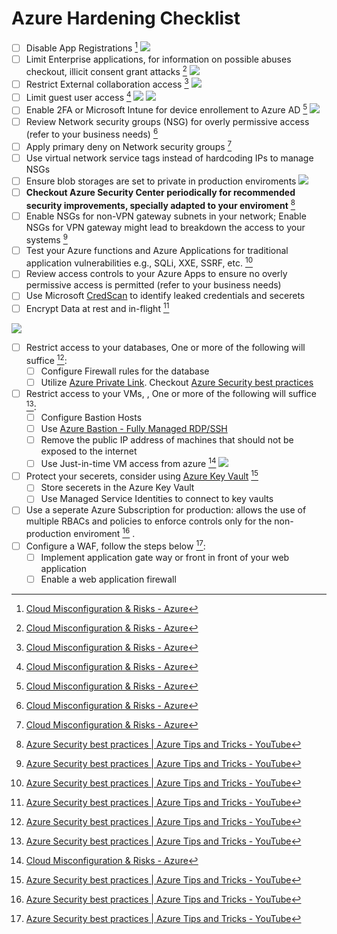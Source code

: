 # Azure Hardening Checklist
- [ ] Disable App Registrations [^1]
![](/Screenshots/Pasted%20image%2020230105004025.png)
- [ ] Limit Enterprise applications, for information on possible abuses checkout, illicit consent grant attacks [^1] 
![](/Screenshots/Pasted%20image%2020230105004506.png)
- [ ] Restrict External collaboration access [^1]
![](/Screenshots/Pasted%20image%2020230105005514.png)
- [ ] Limit guest user access [^1]
![](/Screenshots/Pasted%20image%2020230105005557.png)
![](/Screenshots/Pasted%20image%2020230105005604.png)
- [ ] Enable 2FA or Microsoft Intune  for device enrollement to Azure AD [^1]
![](/Screenshots/Pasted%20image%2020230105005651.png)
- [ ] Review Network security groups (NSG) for overly permissive access (refer to your business needs) [^1]
- [ ] Apply primary deny on Network security groups [^1]
- [ ] Use virtual network service tags instead of hardcoding IPs to manage NSGs
- [ ] Ensure blob storages are set to private in production enviroments
![](/Screenshots/Pasted%20image%2020230105010536.png)
- [ ] **Checkout Azure Security Center periodically for recommended security improvements, specially adapted to your enviroment** [^2]
- [ ] Enable NSGs for non-VPN gateway subnets in your network; Enable NSGs for VPN gateway might lead to breakdown the access to your systems [^2]
- [ ] Test your Azure functions and Azure Applications for traditional application vulnerabilities e.g., SQLi, XXE, SSRF, etc. [^2]
- [ ] Review access controls to your Azure Apps to ensure no overly permissive access is permitted (refer to your business needs)
- [ ] Use Microsoft [CredScan](https://secdevtools.azurewebsites.net/helpcredscan.html) to identify leaked credentials and secerets
- [ ] Encrypt Data at rest and in-flight [^2]

![](/Screenshots/Pasted%20image%2020230105000757.png)

- [ ] Restrict access to your databases, One or more of the following will suffice [^2]:
	- [ ] Configure Firewall rules for the database
	- [ ] Utilize [Azure Private Link](https://learn.microsoft.com/en-us/azure/private-link/private-link-overview). Checkout [Azure Security best practices](https://youtu.be/mntOLLNejUo?t=77)
- [ ] Restrict access to your VMs, , One or more of the following will suffice [^2]:
	- [ ] Configure Bastion Hosts
	- [ ] Use [Azure Bastion - Fully Managed RDP/SSH](https://azure.microsoft.com/en-gb/products/azure-bastion#:~:text=Azure%20Bastion%20is%20a%20fully,exposure%20through%20public%20IP%20addresses.)
	- [ ] Remove the public IP address of machines that should not be exposed to the internet
	- [ ] Use Just-in-time VM access from azure [^1]
![](/Screenshots/Pasted%20image%2020230105010230.png)

- [ ] Protect your secerets, consider using [Azure Key Vault](https://azure.microsoft.com/en-us/products/key-vault/) [^2]
	- [ ] Store secerets in the Azure Key Vault
	- [ ] Use Managed Service Identities to connect to key vaults
- [ ] Use a seperate Azure Subscription for production: allows the use of multiple RBACs and policies to enforce controls only for the non-production enviroment [^2] .
- [ ] Configure a WAF, follow the steps below  [^2]:
	- [ ] Implement application gate way or front in front of your web application
	- [ ] Enable a web application firewall

[^1]: [Cloud Misconfiguration & Risks - Azure](https://misconfig.io/cloud-misconfiguration-risks-azure/)
[^2]: [Azure Security best practices | Azure Tips and Tricks - YouTube](https://www.youtube.com/watch?v=mntOLLNejUo)
[^3]: [Top 10 Best Practices for Azure Security - YouTube](https://www.youtube.com/watch?v=g0hgtxBDZVE)